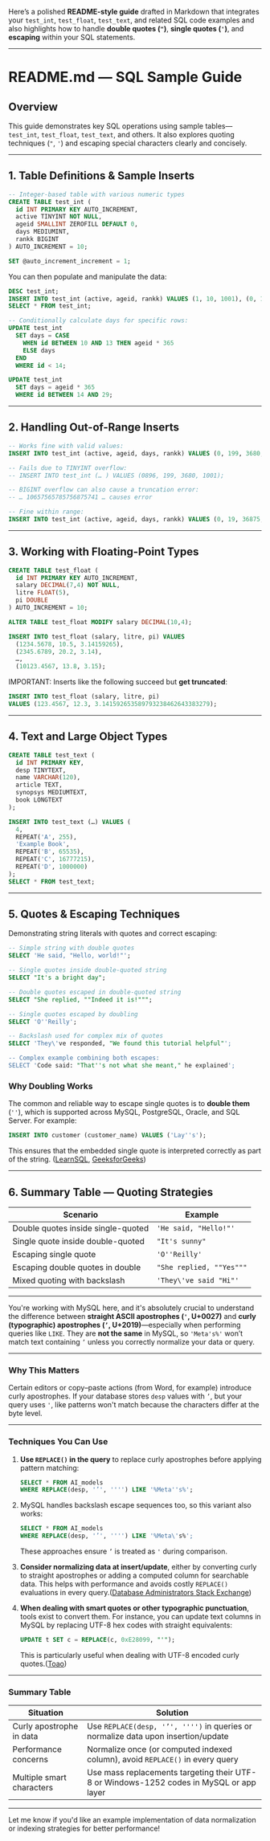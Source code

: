 Here’s a polished **README-style guide** drafted in Markdown that integrates your `test_int`, `test_float`, `test_text`, and related SQL code examples and also highlights how to handle **double quotes (`"`)**, **single quotes (`'`)**, and **escaping** within your SQL statements.

---

# README.md — SQL Sample Guide

## Overview

This guide demonstrates key SQL operations using sample tables—`test_int`, `test_float`, `test_text`, and others. It also explores quoting techniques (`"`, `'`) and escaping special characters clearly and concisely.

---

## 1. Table Definitions & Sample Inserts

```sql
-- Integer-based table with various numeric types
CREATE TABLE test_int (
  id INT PRIMARY KEY AUTO_INCREMENT,
  active TINYINT NOT NULL,
  ageid SMALLINT ZEROFILL DEFAULT 0,
  days MEDIUMINT,
  rankk BIGINT
) AUTO_INCREMENT = 10;

SET @auto_increment_increment = 1;
```

You can then populate and manipulate the data:

```sql
DESC test_int;
INSERT INTO test_int (active, ageid, rankk) VALUES (1, 10, 1001), (0, 11, 1002), … ;
SELECT * FROM test_int;

-- Conditionally calculate days for specific rows:
UPDATE test_int
  SET days = CASE
    WHEN id BETWEEN 10 AND 13 THEN ageid * 365
    ELSE days
  END
  WHERE id < 14;

UPDATE test_int
  SET days = ageid * 365
  WHERE id BETWEEN 14 AND 29;
```

---

## 2. Handling Out-of-Range Inserts

```sql
-- Works fine with valid values:
INSERT INTO test_int (active, ageid, days, rankk) VALUES (0, 199, 3680, 1001);

-- Fails due to TINYINT overflow:
-- INSERT INTO test_int (… ) VALUES (0896, 199, 3680, 1001);

-- BIGINT overflow can also cause a truncation error:
-- … 10657565785756875741 … causes error

-- Fine within range:
INSERT INTO test_int (active, ageid, days, rankk) VALUES (0, 19, 36875, 1065756578541);
```

---

## 3. Working with Floating-Point Types

```sql
CREATE TABLE test_float (
  id INT PRIMARY KEY AUTO_INCREMENT,
  salary DECIMAL(7,4) NOT NULL,
  litre FLOAT(5),
  pi DOUBLE
) AUTO_INCREMENT = 10;

ALTER TABLE test_float MODIFY salary DECIMAL(10,4);

INSERT INTO test_float (salary, litre, pi) VALUES
  (1234.5678, 10.5, 3.14159265),
  (2345.6789, 20.2, 3.14),
  …,
  (10123.4567, 13.8, 3.15);
```

IMPORTANT: Inserts like the following succeed but **get truncated**:

```sql
INSERT INTO test_float (salary, litre, pi)
VALUES (123.4567, 12.3, 3.141592653589793238462643383279);
```

---

## 4. Text and Large Object Types

```sql
CREATE TABLE test_text (
  id INT PRIMARY KEY,
  desp TINYTEXT,
  name VARCHAR(120),
  article TEXT,
  synopsys MEDIUMTEXT,
  book LONGTEXT
);

INSERT INTO test_text (…) VALUES (
  4,
  REPEAT('A', 255),
  'Example Book',
  REPEAT('B', 65535),
  REPEAT('C', 16777215),
  REPEAT('D', 1000000)
);
SELECT * FROM test_text;
```

---

## 5. Quotes & Escaping Techniques

Demonstrating string literals with quotes and correct escaping:

```sql
-- Simple string with double quotes
SELECT 'He said, "Hello, world!"';

-- Single quotes inside double-quoted string
SELECT "It's a bright day";

-- Double quotes escaped in double-quoted string
SELECT "She replied, ""Indeed it is!""";

-- Single quotes escaped by doubling
SELECT 'O''Reilly';

-- Backslash used for complex mix of quotes
SELECT 'They\'ve responded, "We found this tutorial helpful"';

-- Complex example combining both escapes:
SELECT 'Code said: "That''s not what she meant," he explained';
```

### Why Doubling Works

The common and reliable way to escape single quotes is to **double them** (`''`), which is supported across MySQL, PostgreSQL, Oracle, and SQL Server. For example:

```sql
INSERT INTO customer (customer_name) VALUES ('Lay''s');
```

This ensures that the embedded single quote is interpreted correctly as part of the string. ([LearnSQL][1], [GeeksforGeeks][2])

---

## 6. Summary Table — Quoting Strategies

| Scenario                           | Example                  |
| ---------------------------------- | ------------------------ |
| Double quotes inside single-quoted | `'He said, "Hello!"'`    |
| Single quote inside double-quoted  | `"It's sunny"`           |
| Escaping single quote              | `'O''Reilly'`            |
| Escaping double quotes in double   | `"She replied, ""Yes"""` |
| Mixed quoting with backslash       | `'They\'ve said "Hi"'`   |

---


You're working with MySQL here, and it's absolutely crucial to understand the difference between **straight ASCII apostrophes (`'`, U+0027)** and **curly (typographic) apostrophes (`’`, U+2019)**—especially when performing queries like `LIKE`. They are **not the same** in MySQL, so `'Meta's%'` won’t match text containing `’` unless you correctly normalize your data or query.

---

### Why This Matters

Certain editors or copy–paste actions (from Word, for example) introduce curly apostrophes. If your database stores `desp` values with `’`, but your query uses `'`, like patterns won't match because the characters differ at the byte level.

---

### Techniques You Can Use

1. **Use `REPLACE()` in the query** to replace curly apostrophes before applying pattern matching:

   ```sql
   SELECT * FROM AI_models
   WHERE REPLACE(desp, '’', '''') LIKE '%Meta''s%';
   ```

2. MySQL handles backslash escape sequences too, so this variant also works:

   ```sql
   SELECT * FROM AI_models
   WHERE REPLACE(desp, '’', '''') LIKE '%Meta\'s%';
   ```

   These approaches ensure `’` is treated as `'` during comparison.

3. **Consider normalizing data at insert/update**, either by converting curly to straight apostrophes or adding a computed column for searchable data. This helps with performance and avoids costly `REPLACE()` evaluations in every query.([Database Administrators Stack Exchange][1])

4. **When dealing with smart quotes or other typographic punctuation**, tools exist to convert them. For instance, you can update text columns in MySQL by replacing UTF-8 hex codes with straight equivalents:

   ```sql
   UPDATE t SET c = REPLACE(c, 0xE28099, "'");
   ```

   This is particularly useful when dealing with UTF-8 encoded curly quotes.([Toao][2])

---

### Summary Table

| Situation                 | Solution                                                                                |
| ------------------------- | --------------------------------------------------------------------------------------- |
| Curly apostrophe in data  | Use `REPLACE(desp, '’', '''')` in queries or normalize data upon insertion/update       |
| Performance concerns      | Normalize once (or computed indexed column), avoid `REPLACE()` in every query           |
| Multiple smart characters | Use mass replacements targeting their UTF-8 or Windows-1252 codes in MySQL or app layer |

---

Let me know if you'd like an example implementation of data normalization or indexing strategies for better performance!

[1]: https://dba.stackexchange.com/questions/150899/matching-left-and-right-single-quotes-used-as-apostophes?utm_source=chatgpt.com "Matching left and right single-quotes used as apostophes"
[2]: https://toao.net/Software_Dev/replacing-smart-quotes-and-em-dashes-in-mysql.html?utm_source=chatgpt.com "Replacing smart quotes, em-dashes, and ellipses with MySQL or PHP"
